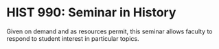 # HIST 990: Seminar in History

Given on demand and as resources permit, this seminar allows faculty to respond to student interest in particular topics.